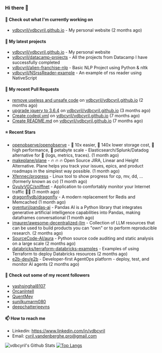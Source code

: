 ### Hi there 👋

#### 👷 Check out what I'm currently working on

- [vdbcyril/vdbcyril.github.io](https://github.com/vdbcyril/vdbcyril.github.io) - My personal website (2 months ago)

#### 🌱 My latest projects

- [vdbcyril/vdbcyril.github.io](https://github.com/vdbcyril/vdbcyril.github.io) - My personal website
- [vdbcyril/datacamp-projects](https://github.com/vdbcyril/datacamp-projects) - All the projects from Datacamp I have successfully completed
- [vdbcyril/alien-franchise-nlp](https://github.com/vdbcyril/alien-franchise-nlp) - Basic NLP Project using Python &amp; nltk
- [vdbcyril/NSrssReader-example](https://github.com/vdbcyril/NSrssReader-example) - An example of rss reader using NativeScript

#### 🔨 My recent Pull Requests

- [remove useless and unsafe code](https://github.com/vdbcyril/vdbcyril.github.io/pull/19) on [vdbcyril/vdbcyril.github.io](https://github.com/vdbcyril/vdbcyril.github.io) (2 months ago)
- [upgrade jquery to 3.6.4](https://github.com/vdbcyril/vdbcyril.github.io/pull/18) on [vdbcyril/vdbcyril.github.io](https://github.com/vdbcyril/vdbcyril.github.io) (3 months ago)
- [Create codeql.yml](https://github.com/vdbcyril/vdbcyril.github.io/pull/9) on [vdbcyril/vdbcyril.github.io](https://github.com/vdbcyril/vdbcyril.github.io) (7 months ago)
- [Create README.md](https://github.com/vdbcyril/vdbcyril.github.io/pull/8) on [vdbcyril/vdbcyril.github.io](https://github.com/vdbcyril/vdbcyril.github.io) (7 months ago)

#### ⭐ Recent Stars

- [openobserve/openobserve](https://github.com/openobserve/openobserve) - 🚀 10x easier, 🚀 140x lower storage cost, 🚀 high performance,  🚀 petabyte scale - Elasticsearch/Splunk/Datadog alternative for 🚀 (logs, metrics, traces). (1 month ago)
- [makeplane/plane](https://github.com/makeplane/plane) - 🔥 🔥 🔥 Open Source JIRA, Linear and Height Alternative. Plane helps you track your issues, epics, and product roadmaps in the simplest way possible. (1 month ago)
- [Xfennec/progress](https://github.com/Xfennec/progress) - Linux tool to show progress for cp, mv, dd, ... (formerly known as cv) (1 month ago)
- [GyulyVGC/sniffnet](https://github.com/GyulyVGC/sniffnet) - Application to comfortably monitor your Internet traffic 🕵️‍♂️ (1 month ago)
- [dragonflydb/dragonfly](https://github.com/dragonflydb/dragonfly) - A modern replacement for Redis and Memcached (1 month ago)
- [gventuri/pandas-ai](https://github.com/gventuri/pandas-ai) - Pandas AI is a Python library that integrates generative artificial intelligence capabilities into Pandas, making dataframes conversational (1 month ago)
- [imaurer/awesome-decentralized-llm](https://github.com/imaurer/awesome-decentralized-llm) - Collection of LLM resources that can be used to build products you can &#34;own&#34; or to perform reproducible research. (2 months ago)
- [SourceCode-AI/aura](https://github.com/SourceCode-AI/aura) - Python source code auditing and static analysis on a large scale (2 months ago)
- [databricks/terraform-databricks-examples](https://github.com/databricks/terraform-databricks-examples) - Examples of using Terraform to deploy Databricks resources  (2 months ago)
- [e2b-dev/e2b](https://github.com/e2b-dev/e2b) - Developer-first AgentOps platform - deploy, test, and monitor AI agents (2 months ago)

#### 👯 Check out some of my recent followers

- [yashsinghal8107](https://github.com/yashsinghal8107)
- [OrcanIntell](https://github.com/OrcanIntell)
- [QuentMey](https://github.com/QuentMey)
- [sunilkumarm080](https://github.com/sunilkumarm080)
- [deepchatterjeevns](https://github.com/deepchatterjeevns)

#### 📫 How to reach me

- Linkedin: https://www.linkedin.com/in/vdbcyril
- Email: cyril.vandenberghe.pro@gmail.com

![vdbcyril's Github Stats](https://github-readme-stats.vercel.app/api?username=vdbcyril&show_icons=true&bg_color=00000000)
[![Top Langs](https://github-readme-stats.vercel.app/api/top-langs/?username=vdbcyril)](https://github.com/anuraghazra/github-readme-stats)